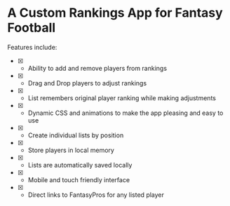 # A Custom Rankings App for Fantasy Football

Features include:

- [x] - Ability to add and remove players from rankings
- [x] - Drag and Drop players to adjust rankings
- [x] - List remembers original player ranking while making adjustments
- [x] - Dynamic CSS and animations to make the app pleasing and easy to use
- [x] - Create individual lists by position
- [x] - Store players in local memory
- [x] - Lists are automatically saved locally
- [x] - Mobile and touch friendly interface
- [x] - Direct links to FantasyPros for any listed player
